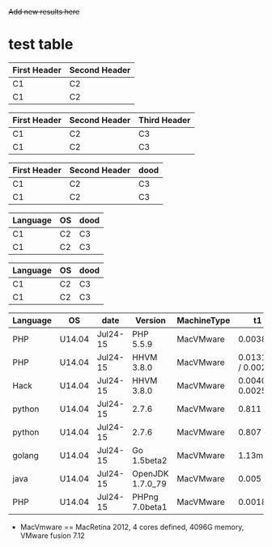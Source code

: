 ~~Add new results here~~

# test table

| First Header | Second Header |
| --------     | ------------- |
| C1 | C2 |
| C1 | C2 |

| First Header | Second Header | Third Header |
| --------     | ------------- | ------------ |
| C1 | C2 | C3 |
| C1 | C2 | C3 |

| First Header | Second Header | dood |
| ------------ | ------------- | ---- |
| C1 | C2 | C3 |
| C1 | C2 | C3 |

| Language  | OS  | dood  |
| --------  | --  | ----  |
| C1  | C2  | C3  |
| C1  | C2  | C3  |

| Language | OS | dood |
| -------- | -- | ---- |
| C1 | C2 | C3 |
| C1 | C2 | C3 |

| Language | OS | date | Version | MachineType | t1 | t5 |
| -------- | -- | ---- | ------- | ----------- | -- | -- |
| PHP    | U14.04 | Jul24-15 | PHP 5.5.9  | MacVMware |0.00382 |  10.19s |
| PHP    | U14.04 | Jul24-15 | HHVM 3.8.0 | MacVMware  | 0.013165 / 0.0029  |   1.711s |
| Hack   | U14.04 | Jul24-15 | HHVM 3.8.0 | MacVMware |  0.0040 / 0.0025   |    1.669s |
| python | U14.04 | Jul24-15 | 2.7.6 | MacVMware  | 0.811 | 7.72s |
| python | U14.04 | Jul24-15 | 2.7.6 | MacVMware  | 0.807 | 7.48s |
| golang | U14.04 | Jul24-15 | Go 1.5beta2  | MacVMware |  1.13ms |  10.28s |
| java   | U14.04 | Jul24-15 | OpenJDK 1.7.0_79 | MacVMware | 0.005 |  1.70s |
| PHP    | U14.04 | Jul24-15 | PHPng 7.0beta1 | MacVMware | 0.0018 | 3.15s |

* MacVmware == MacRetina 2012, 4 cores defined, 4096G memory, VMware fusion 7.12
